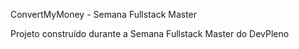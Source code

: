 ConvertMyMoney - Semana Fullstack Master


Projeto construído durante a Semana Fullstack Master do DevPleno



